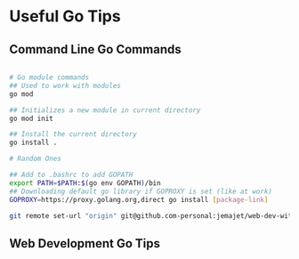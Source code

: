 # Useful Go Tips

## Command Line Go Commands
```bash

# Go module commands
## Used to work with modules
go mod

## Initializes a new module in current directory
go mod init

## Install the current directory
go install .

# Random Ones

## Add to .bashrc to add GOPATH
export PATH=$PATH:$(go env GOPATH)/bin
## Downloading default go library if GOPROXY is set (like at work)
GOPROXY=https://proxy.golang.org,direct go install [package-link]

git remote set-url "origin" git@github.com-personal:jemajet/web-dev-with-go.git
```


## Web Development Go Tips
